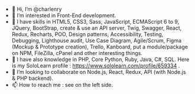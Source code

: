 - 👋 Hi, I’m @charlenry
- 👀 I’m interested in Front-End development.
- 🌱 I have skills in HTML5, CSS3, Sass, JavaScript, ECMAScript 6 to 9, JQuery, BootStrap, create & use an API server, Twig, Swagger, React, Redux, Recharts, POO, Design patterns, Accessibility, Testing, Debugging, Lighthouse audit, Use Case Diagram, Agile/Scrum, Figma (Mockup & Prototype creation), Trello, Kanboard, put a module/package on NPM, FileZilla, cPanel and other interesting things.
- 🌱 I have also knowledge in PHP, Core Python, Ruby, Java, C#, SQL. Here is my SoloLearn profile : https://www.sololearn.com/profile/659334 .
- 💞️ I’m looking to collaborate on Node.js, React, Redux, API (with Node.js & PHP backend).
- 📫 How to reach me : see on the left side.

<!---
charlenry/charlenry is a ✨ special ✨ repository because its `README.md` (this file) appears on your GitHub profile.
You can click the Preview link to take a look at your changes.
--->
